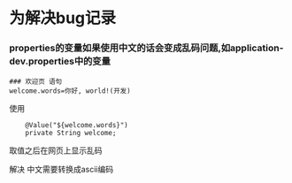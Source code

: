 # 为解决bug记录 

### properties的变量如果使用中文的话会变成乱码问题,如application-dev.properties中的变量
```
### 欢迎页 语句
welcome.words=你好, world!(开发)
```
使用
```
    @Value("${welcome.words}")
    private String welcome;
```
取值之后在网页上显示乱码

解决 中文需要转换成ascii编码
